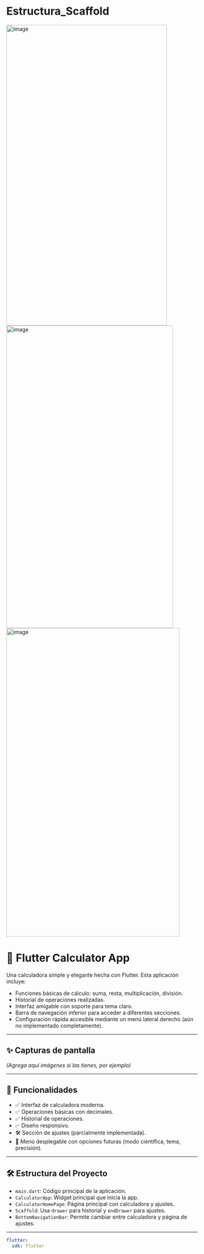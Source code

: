 # Estructura_Scaffold

<img width="423" height="789" alt="image" src="https://github.com/user-attachments/assets/7e9b055e-142f-4372-9617-b4f308b305f8" />
<img width="439" height="794" alt="image" src="https://github.com/user-attachments/assets/f851c5fc-bfb3-417b-af68-01e858967328" /> 
<img width="456" height="810" alt="image" src="https://github.com/user-attachments/assets/78d6bd6b-7882-4207-87be-cbb93410b2bf" />



# 🧮 Flutter Calculator App

Una calculadora simple y elegante hecha con Flutter. Esta aplicación incluye:

- Funciones básicas de cálculo: suma, resta, multiplicación, división.
- Historial de operaciones realizadas.
- Interfaz amigable con soporte para tema claro.
- Barra de navegación inferior para acceder a diferentes secciones.
- Configuración rápida accesible mediante un menú lateral derecho (aún no implementado completamente).

---

## ✨ Capturas de pantalla

*(Agrega aquí imágenes si las tienes, por ejemplo)*

---

## 🚀 Funcionalidades

- ✅ Interfaz de calculadora moderna.
- ✅ Operaciones básicas con decimales.
- ✅ Historial de operaciones.
- ✅ Diseño responsivo.
- 🛠️ Sección de ajustes (parcialmente implementada).
- 📑 Menú desplegable con opciones futuras (modo científica, tema, precisión).

---

## 🛠️ Estructura del Proyecto

- `main.dart`: Código principal de la aplicación.
- `CalculatorApp`: Widget principal que inicia la app.
- `CalculatorHomePage`: Página principal con calculadora y ajustes.
- `Scaffold`: Usa `drawer` para historial y `endDrawer` para ajustes.
- `BottomNavigationBar`: Permite cambiar entre calculadora y página de ajustes.

---


```yaml
flutter:
  sdk: flutter

